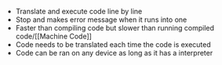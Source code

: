 - Translate and execute code line by line
- Stop and makes error message when it runs into one
- Faster than compiling code but slower than running compiled code/[[Machine Code]]
- Code needs to be translated each time the code is executed
- Code can be ran on any device as long as it has a interpreter